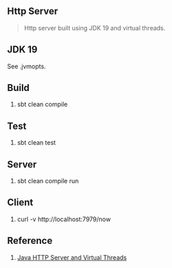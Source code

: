 Http Server
-----------
>Http server built using JDK 19 and virtual threads.

JDK 19
------
See .jvmopts.

Build
-----
1. sbt clean compile

Test
----
1. sbt clean test

Server
------
1. sbt clean compile run

Client
------
1. curl -v http://localhost:7979/now

Reference
---------
1. [Java HTTP Server and Virtual Threads](https://piotrminkowski.com/2022/12/22/java-http-server-and-virtual-threads/)